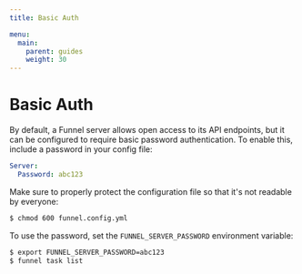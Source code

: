 ```yaml
---
title: Basic Auth

menu:
  main:
    parent: guides
    weight: 30
---
```


# Basic Auth

By default, a Funnel server allows open access to its API endpoints, but it 
can be configured to require basic password authentication. To enable this, 
include a password in your config file:

```yaml
Server:
  Password: abc123
```

Make sure to properly protect the configuration file so that it's not readable 
by everyone:

```bash
$ chmod 600 funnel.config.yml
```

To use the password, set the `FUNNEL_SERVER_PASSWORD` environment variable:
```bash
$ export FUNNEL_SERVER_PASSWORD=abc123
$ funnel task list
```

